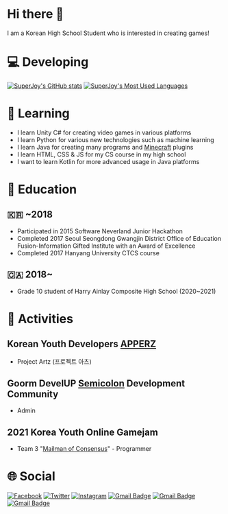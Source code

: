# Hi there 👋
I am a Korean High School Student who is interested in creating games!
# :computer: Developing
[![SuperJoy's GitHub stats](https://github-readme-stats.vercel.app/api?username=superjoy0502&theme=dark)](https://github.com/superjoy0502/) [![SuperJoy's Most Used Languages](https://github-readme-stats.vercel.app/api/top-langs/?username=superjoy0502&theme=dark&layout=compact)](https://github.com/superjoy0502/)
# :pencil: Learning
* I learn Unity C# for creating video games in various platforms
* I learn Python for various new technologies such as machine learning
* I learn Java for creating many programs and [Minecraft](https://www.minecraft.net/) plugins
* I learn HTML, CSS & JS for my CS course in my high school
* I want to learn Kotlin for more advanced usage in Java platforms
# :school: Education
## :kr: ~2018
* Participated in 2015 Software Neverland Junior Hackathon
* Completed 2017 Seoul Seongdong Gwangjin District Office of Education Fusion-Information Gifted Institute with an Award of Excellence
* Completed 2017 Hanyang University CTCS course
## :canada: 2018~
* Grade 10 student of Harry Ainlay Composite High School (2020~2021)
# :busts_in_silhouette: Activities
## Korean Youth Developers [APPERZ](https://www.apperz.co.kr/)
* Project Artz (프로젝트 아츠)
## Goorm DevelUP [Semicolon](https://discord.gg/mBk3BX8) Development Community
* Admin
## 2021 Korea Youth Online Gamejam
* Team 3 "[Mailman of Consensus](https://github.com/Ws-Peroth/2021KoreanYouthGameJam_team3)" - Programmer
# :globe_with_meridians: Social
[![Facebook](https://img.shields.io/badge/-Facebook-2D88FF?style=flat-square&logo=facebook&logoColor=white&link=https://www.facebook.com/dongwookim05/)](https://www.facebook.com/dongwookim05/) [![Twitter](https://img.shields.io/badge/-Twitter-1DA1F2?style=flat-square&logo=twitter&logoColor=white&link=https://twitter.com/superjoy0502)](https://twitter.com/superjoy0502) [![Instagram](https://img.shields.io/badge/-Instagram-E32E7F?style=flat-square&logo=instagram&logoColor=white&link=https://www.instagram.com/superjoy0502/)](https://www.instagram.com/superjoy0502/) [![Gmail Badge](https://img.shields.io/badge/-superjoy0502@gmail.com-EA4335?style=flat-square&logo=Gmail&logoColor=white&link=mailto:superjoy0502@gmail.com)](mailto:superjoy0502@gmail.com) [![Gmail Badge](https://img.shields.io/badge/-dongwoo.kim@apperz.co.kr-0EB493?style=flat-square&logo=Gmail&logoColor=white&link=mailto:dongwoo.kim@apperz.co.kr)](mailto:dongwoo.kim@apperz.co.kr) [![Gmail Badge](https://img.shields.io/badge/-dongwoo.kim@smcolon.kr-2253f5?style=flat-square&logo=Gmail&logoColor=white&link=mailto:dongwoo.kim@smcolon.kr)](mailto:dongwoo.kim@smcolon.kr)
